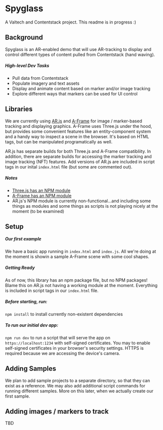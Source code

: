 # Spyglass

A Valtech and Contentstack project.
This readme is in progress :)

## Background

Spyglass is an AR-enabled demo that will use AR-tracking to display and control different types of content pulled from Contentstack (hand waving).

##### High-level Dev Tasks
* Pull data from Contentstack
* Populate imagery and text assets
* Display and animate content based on marker and/or image tracking
* Explore different ways that markers can be used for UI control


## Libraries
We are currently using [AR.js](https://ar-js-org.github.io/AR.js-Docs/) and [A-Frame](https://aframe.io/) for image / marker-based tracking and displaying graphics. A-Frame uses Three.js under the hood, but provides some convenient features like an entity-component system and a handy way to inspect a scene in the browser. It's based on HTML tags, but can be manipulated programatically as well.

AR.js has separate builds for both Three.js and A-Frame compatibliity. In addition, there are separate builds for accessing the marker tracking and image tracking (NFT) features. Add versions of AR.js are included in script tags in our inital `index.html` file (but some are commented out).

##### Notes
* [Three.js has an NPM module](https://www.npmjs.com/package/three)
* [A-Frame has an NPM module](https://www.npmjs.com/package/aframe)
* AR.js's NPM module is currently non-functional...and including some things as modules and some things as scripts is not playing nicely at the moment (to be examined)

## Setup

##### Our first example
We have a basic app running in `index.html` and `index.js`. All we're doing at the moment is showin a sample A-Frame scene with some cool shapes.

##### Getting Ready
As of now, this library has an npm package file, but no NPM packages! Blame this on AR.js not having a working module at the moment. Everything is included in script tags in our `index.html` file.

##### Before starting, run:

```npm install``` 
to install currently non-existent dependencies

##### To run our initial dev app:
```npm run dev``` to run a script that will serve the app on `https://localhost:1234` with self-signed certificates. You may to enable self-signed certificates in your browser's security settings. HTTPS is required because we are accessing the device's camera.

## Adding Samples

We plan to add sample projects to a separate directory, so that they can exist as a reference. We may also add additional script commands for running different samples. More on this later, when we actually create our first sample.

## Adding images / markers to track
TBD